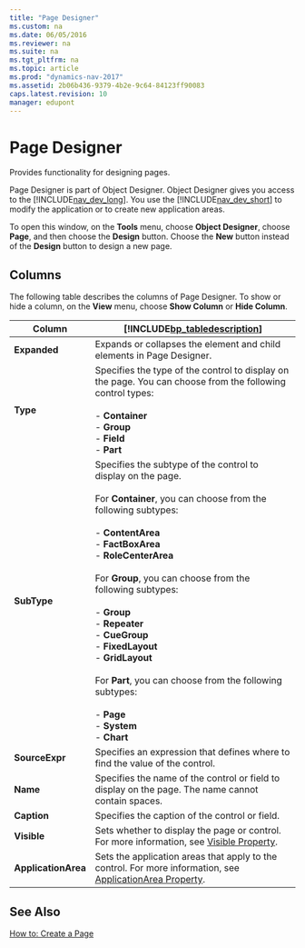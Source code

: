 ```yaml
---
title: "Page Designer"
ms.custom: na
ms.date: 06/05/2016
ms.reviewer: na
ms.suite: na
ms.tgt_pltfrm: na
ms.topic: article
ms.prod: "dynamics-nav-2017"
ms.assetid: 2b06b436-9379-4b2e-9c64-84123ff90083
caps.latest.revision: 10
manager: edupont
---
```

# Page Designer
Provides functionality for designing pages.  

 Page Designer is part of Object Designer. Object Designer gives you access to the [!INCLUDE[nav_dev_long](../includes/nav_dev_long_md.md)]. You use the [!INCLUDE[nav_dev_short](../includes/nav_dev_short_md.md)] to modify the application or to create new application areas.  

 To open this window, on the **Tools** menu, choose **Object Designer**, choose **Page**, and then choose the **Design** button. Choose the **New** button instead of the **Design** button to design a new page.  

## Columns  
 The following table describes the columns of Page Designer. To show or hide a column, on the **View** menu, choose **Show Column** or **Hide Column**.  

|Column|[!INCLUDE[bp_tabledescription](../includes/bp_tabledescription_md.md)]|  
|------------|---------------------------------------|  
|**Expanded**|Expands or collapses the element and child elements in Page Designer.|  
|**Type**|Specifies the type of the control to display on the page. You can choose from the following control types:<br /><br /> -   **Container**<br />-   **Group**<br />-   **Field**<br />-   **Part**|  
|**SubType**|Specifies the subtype of the control to display on the page.<br /><br /> For **Container**, you can choose from the following subtypes:<br /><br /> -   **ContentArea**<br />-   **FactBoxArea**<br />-   **RoleCenterArea**<br /><br /> For **Group**, you can choose from the following subtypes:<br /><br /> -   **Group**<br />-   **Repeater**<br />-   **CueGroup**<br />-   **FixedLayout**<br />-   **GridLayout**<br /><br /> For **Part**, you can choose from the following subtypes:<br /><br /> -   **Page**<br />-   **System**<br />-   **Chart**|  
|**SourceExpr**|Specifies an expression that defines where to find the value of the control.|  
|**Name**|Specifies the name of the control or field to display on the page. The name cannot contain spaces.|  
|**Caption**|Specifies the caption of the control or field.|  
|**Visible**|Sets whether to display the page or control. For more information, see  [Visible Property](../Visible-Property.md).|  
|**ApplicationArea**|Sets the application areas that apply to the control. For more information, see [ApplicationArea Property](../ApplicationArea-Property.md).|  

## See Also  
 [How to: Create a Page](../How-to--Create-a-Page.md)
